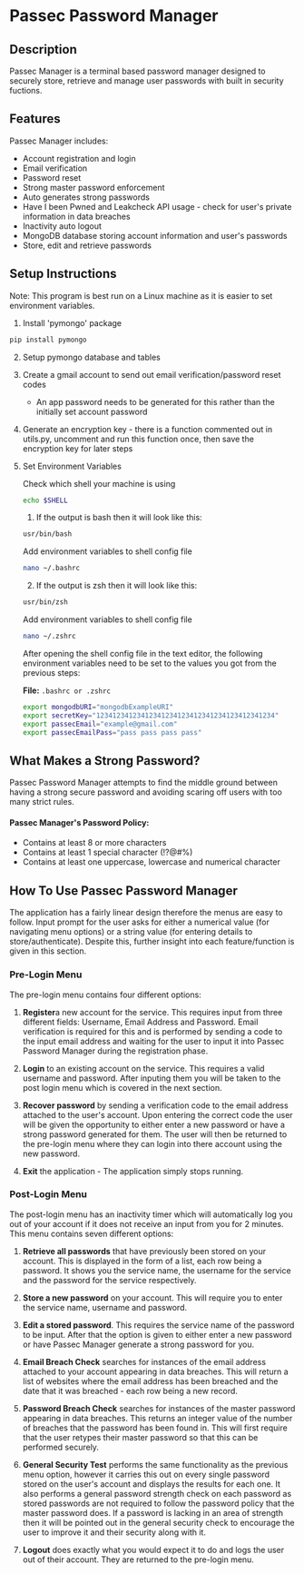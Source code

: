 # Passec Password Manager

## Description
Passec Manager is a terminal based password manager designed to securely store, retrieve and manage user passwords with built in security fuctions.

## Features
Passec Manager includes:
- Account registration and login
- Email verification
- Password reset
- Strong master password enforcement
- Auto generates strong passwords
- Have I been Pwned and Leakcheck API usage - check for user's private information in data breaches
- Inactivity auto logout
- MongoDB database storing account information and user's passwords
- Store, edit and retrieve passwords

## Setup Instructions
Note: This program is best run on a Linux machine as it is easier to set environment variables. 

1. Install 'pymongo' package
```bash
pip install pymongo
```
2. Setup pymongo database and tables
3. Create a gmail account to send out email verification/password reset codes
    - An app password needs to be generated for this rather than the initially set account password
4. Generate an encryption key - there is a function commented out in utils.py, uncomment and run this function once, then save the encryption key for later steps
5. Set Environment Variables

    Check which shell your machine is using
    ```bash
    echo $SHELL
    ```
    1) If the output is bash then it will look like this:
    ```bash
    usr/bin/bash
    ```

    Add environment variables to shell config file
    ```bash
    nano ~/.bashrc
    ```


    2) If the output is zsh then it will look like this:
    ```bash
    usr/bin/zsh
    ```

    Add environment variables to shell config file
    ```bash
    nano ~/.zshrc
    ```

    After opening the shell config file in the text editor, the following environment variables need to be set to the values you got from the previous steps:
    
    **File:** `.bashrc or .zshrc`
    ```bash
    export mongodbURI="mongodbExampleURI"
    export secretKey="12341234123412341234123412341234123412341234"
    export passecEmail="example@gmail.com"
    export passecEmailPass="pass pass pass pass"

    ```

## What Makes a Strong Password?
Passec Password Manager attempts to find the middle ground between having a strong secure password and avoiding scaring off users with too many strict rules.
#### Passec Manager's Password Policy:
- Contains at least 8 or more characters
- Contains at least 1 special character (!?@#%)
- Contains at least one uppercase, lowercase and numerical character

## How To Use Passec Password Manager
The application has a fairly linear design therefore the menus are easy to follow. Input prompt for the user asks for either a numerical value (for navigating menu options) or a string value (for entering details to store/authenticate). Despite this, further insight into each feature/function is given in this section.

### Pre-Login Menu
The pre-login menu contains four different options:
1. <b>Register</b>a new account for the service. This requires input from three different fields: Username, Email Address and Password. Email verification is required for this and is performed by sending a code to the input email address and waiting for the user to input it into Passec Password Manager during the registration phase.

2. <b>Login</b> to an existing account on the service. This requires a valid username and password. After inputing them you will be taken to the post login menu which is covered in the next section.

3. <b>Recover password</b> by sending a verification code to the email address attached to the user's account. Upon entering the correct code the user will be given the opportunity to either enter a new password or have a strong password generated for them. The user will then be returned to the pre-login menu where they can login into there account using the new password.

4. <b>Exit</b> the application - The application simply stops running.

### Post-Login Menu
The post-login menu has an inactivity timer which will automatically log you out of your account if it does not receive an input from you for 2 minutes. This menu contains seven different options:
1. <b>Retrieve all passwords</b> that have previously been stored on your account. This is displayed in the form of a list, each row being a password. It shows you the service name, the username for the service and the password for the service respectively.

2. <b>Store a new password</b> on your account. This will require you to enter the service name, username and password.

3. <b>Edit a stored password</b>. This requires the service name of the password to be input. After that the option is given to either enter a new password or have Passec Manager generate a strong password for you.

4. <b>Email Breach Check</b> searches for instances of the email address attached to your account appearing in data breaches. This will return a list of websites where the email address has been breached and the date that it was breached - each row being a new record.

5. <b>Password Breach Check</b> searches for instances of the master password appearing in data breaches. This returns an integer value of the number of breaches that the password has been found in. This will first require that the user retypes their master password so that this can be performed securely.

6. <b>General Security Test</b> performs the same functionality as the previous menu option, however it carries this out on every single password stored on the user's account and displays the results for each one. It also performs a general password strength check on each password as stored passwords are not required to follow the password policy that the master password does. If a password is lacking in an area of strength then it will be pointed out in the general security check to encourage the user to improve it and their security along with it.

7. <b>Logout</b> does exactly what you would expect it to do and logs the user out of their account. They are returned to the pre-login menu.
